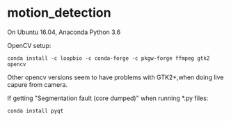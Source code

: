 # motion_detection

On Ubuntu 16.04, Anaconda Python 3.6

OpenCV setup:

```conda install -c loopbio -c conda-forge -c pkgw-forge ffmpeg gtk2 opencv```

Other opencv versions seem to have problems with GTK2+,when doing live capure from camera.


If getting "Segmentation fault (core dumped)" when running *.py files:

```conda install pyqt```
